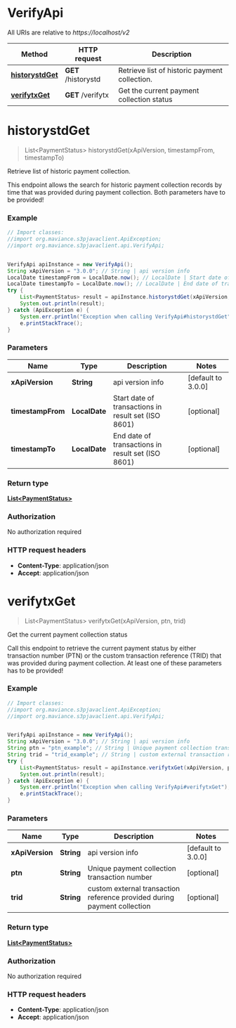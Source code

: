 # VerifyApi

All URIs are relative to *https://localhost/v2*

Method | HTTP request | Description
------------- | ------------- | -------------
[**historystdGet**](VerifyApi.md#historystdGet) | **GET** /historystd | Retrieve list of historic payment collection.
[**verifytxGet**](VerifyApi.md#verifytxGet) | **GET** /verifytx | Get the current payment collection status


<a name="historystdGet"></a>
# **historystdGet**
> List&lt;PaymentStatus&gt; historystdGet(xApiVersion, timestampFrom, timestampTo)

Retrieve list of historic payment collection.

This endpoint allows the search for historic payment collection records by time that was provided during payment collection. Both parameters have to be provided!

### Example
```java
// Import classes:
//import org.maviance.s3pjavaclient.ApiException;
//import org.maviance.s3pjavaclient.api.VerifyApi;


VerifyApi apiInstance = new VerifyApi();
String xApiVersion = "3.0.0"; // String | api version info
LocalDate timestampFrom = LocalDate.now(); // LocalDate | Start date of transactions in result set (ISO 8601)
LocalDate timestampTo = LocalDate.now(); // LocalDate | End date of transactions in result set (ISO 8601)
try {
    List<PaymentStatus> result = apiInstance.historystdGet(xApiVersion, timestampFrom, timestampTo);
    System.out.println(result);
} catch (ApiException e) {
    System.err.println("Exception when calling VerifyApi#historystdGet");
    e.printStackTrace();
}
```

### Parameters

Name | Type | Description  | Notes
------------- | ------------- | ------------- | -------------
 **xApiVersion** | **String**| api version info | [default to 3.0.0]
 **timestampFrom** | **LocalDate**| Start date of transactions in result set (ISO 8601) | [optional]
 **timestampTo** | **LocalDate**| End date of transactions in result set (ISO 8601) | [optional]

### Return type

[**List&lt;PaymentStatus&gt;**](PaymentStatus.md)

### Authorization

No authorization required

### HTTP request headers

 - **Content-Type**: application/json
 - **Accept**: application/json

<a name="verifytxGet"></a>
# **verifytxGet**
> List&lt;PaymentStatus&gt; verifytxGet(xApiVersion, ptn, trid)

Get the current payment collection status

Call this endpoint to retrieve the current payment status by either transaction number (PTN) or the custom transaction reference (TRID) that was provided during payment collection. At least one of these parameters has to be provided!

### Example
```java
// Import classes:
//import org.maviance.s3pjavaclient.ApiException;
//import org.maviance.s3pjavaclient.api.VerifyApi;


VerifyApi apiInstance = new VerifyApi();
String xApiVersion = "3.0.0"; // String | api version info
String ptn = "ptn_example"; // String | Unique payment collection transaction number
String trid = "trid_example"; // String | custom external transaction reference provided during payment collection
try {
    List<PaymentStatus> result = apiInstance.verifytxGet(xApiVersion, ptn, trid);
    System.out.println(result);
} catch (ApiException e) {
    System.err.println("Exception when calling VerifyApi#verifytxGet");
    e.printStackTrace();
}
```

### Parameters

Name | Type | Description  | Notes
------------- | ------------- | ------------- | -------------
 **xApiVersion** | **String**| api version info | [default to 3.0.0]
 **ptn** | **String**| Unique payment collection transaction number | [optional]
 **trid** | **String**| custom external transaction reference provided during payment collection | [optional]

### Return type

[**List&lt;PaymentStatus&gt;**](PaymentStatus.md)

### Authorization

No authorization required

### HTTP request headers

 - **Content-Type**: application/json
 - **Accept**: application/json

